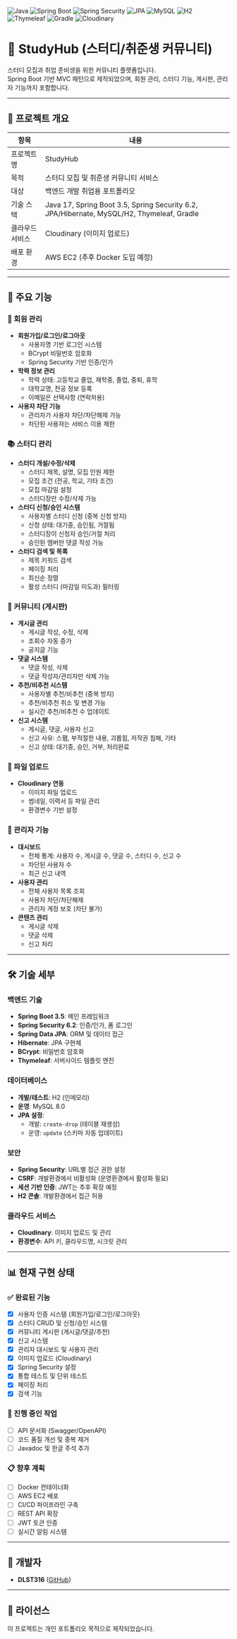 ![Java](https://img.shields.io/badge/Java-17-blue)
![Spring Boot](https://img.shields.io/badge/Spring%20Boot-3.5-brightgreen)
![Spring Security](https://img.shields.io/badge/Spring%20Security-6.2-green)
![JPA](https://img.shields.io/badge/JPA-Hibernate-orange)
![MySQL](https://img.shields.io/badge/DB-MySQL-yellow)
![H2](https://img.shields.io/badge/DB-H2-lightgrey)
![Thymeleaf](https://img.shields.io/badge/View-Thymeleaf-lightgrey)
![Gradle](https://img.shields.io/badge/Build-Gradle-blue)
![Cloudinary](https://img.shields.io/badge/Cloud-Cloudinary-lightblue)

# 🧠 StudyHub (스터디/취준생 커뮤니티)

스터디 모집과 취업 준비생을 위한 커뮤니티 플랫폼입니다.  
Spring Boot 기반 MVC 패턴으로 제작되었으며, 회원 관리, 스터디 기능, 게시판, 관리자 기능까지 포함합니다.

---

## 🚀 프로젝트 개요

| 항목    | 내용                                                                       |
|-------|--------------------------------------------------------------------------|
| 프로젝트명 | StudyHub                                                                 |
| 목적    | 스터디 모집 및 취준생 커뮤니티 서비스                                                    |
| 대상    | 백엔드 개발 취업용 포트폴리오                                                         |
| 기술 스택 | Java 17, Spring Boot 3.5, Spring Security 6.2, JPA/Hibernate, MySQL/H2, Thymeleaf, Gradle |
| 클라우드 서비스 | Cloudinary (이미지 업로드)                                              |
| 배포 환경 | AWS EC2 (추후 Docker 도입 예정)                                          |

---

## 🧩 주요 기능

### 🔐 회원 관리
- **회원가입/로그인/로그아웃**
  - 사용자명 기반 로그인 시스템
  - BCrypt 비밀번호 암호화
  - Spring Security 기반 인증/인가
- **학력 정보 관리**
  - 학력 상태: 고등학교 졸업, 재학중, 졸업, 중퇴, 휴학
  - 대학교명, 전공 정보 등록
  - 이메일은 선택사항 (연락처용)
- **사용자 차단 기능**
  - 관리자가 사용자 차단/차단해제 가능
  - 차단된 사용자는 서비스 이용 제한

### 📚 스터디 관리
- **스터디 개설/수정/삭제**
  - 스터디 제목, 설명, 모집 인원 제한
  - 모집 조건 (전공, 학교, 기타 조건)
  - 모집 마감일 설정
  - 스터디장만 수정/삭제 가능
- **스터디 신청/승인 시스템**
  - 사용자별 스터디 신청 (중복 신청 방지)
  - 신청 상태: 대기중, 승인됨, 거절됨
  - 스터디장이 신청자 승인/거절 처리
  - 승인된 멤버만 댓글 작성 가능
- **스터디 검색 및 목록**
  - 제목 키워드 검색
  - 페이징 처리
  - 최신순 정렬
  - 활성 스터디 (마감일 미도과) 필터링

### 📝 커뮤니티 (게시판)
- **게시글 관리**
  - 게시글 작성, 수정, 삭제
  - 조회수 자동 증가
  - 공지글 기능
- **댓글 시스템**
  - 댓글 작성, 삭제
  - 댓글 작성자/관리자만 삭제 가능
- **추천/비추천 시스템**
  - 사용자별 추천/비추천 (중복 방지)
  - 추천/비추천 취소 및 변경 가능
  - 실시간 추천/비추천 수 업데이트
- **신고 시스템**
  - 게시글, 댓글, 사용자 신고
  - 신고 사유: 스팸, 부적절한 내용, 괴롭힘, 저작권 침해, 기타
  - 신고 상태: 대기중, 승인, 거부, 처리완료

### 📁 파일 업로드
- **Cloudinary 연동**
  - 이미지 파일 업로드
  - 썸네일, 이력서 등 파일 관리
  - 환경변수 기반 설정

### 👑 관리자 기능
- **대시보드**
  - 전체 통계: 사용자 수, 게시글 수, 댓글 수, 스터디 수, 신고 수
  - 차단된 사용자 수
  - 최근 신고 내역
- **사용자 관리**
  - 전체 사용자 목록 조회
  - 사용자 차단/차단해제
  - 관리자 계정 보호 (차단 불가)
- **콘텐츠 관리**
  - 게시글 삭제
  - 댓글 삭제
  - 신고 처리

---

## 🛠 기술 세부

### 백엔드 기술
- **Spring Boot 3.5**: 메인 프레임워크
- **Spring Security 6.2**: 인증/인가, 폼 로그인
- **Spring Data JPA**: ORM 및 데이터 접근
- **Hibernate**: JPA 구현체
- **BCrypt**: 비밀번호 암호화
- **Thymeleaf**: 서버사이드 템플릿 엔진

### 데이터베이스
- **개발/테스트**: H2 (인메모리)
- **운영**: MySQL 8.0
- **JPA 설정**: 
  - 개발: `create-drop` (테이블 재생성)
  - 운영: `update` (스키마 자동 업데이트)

### 보안
- **Spring Security**: URL별 접근 권한 설정
- **CSRF**: 개발환경에서 비활성화 (운영환경에서 활성화 필요)
- **세션 기반 인증**: JWT는 추후 확장 예정
- **H2 콘솔**: 개발환경에서 접근 허용

### 클라우드 서비스
- **Cloudinary**: 이미지 업로드 및 관리
- **환경변수**: API 키, 클라우드명, 시크릿 관리


---


## 📊 현재 구현 상태

### ✅ 완료된 기능
- [x] 사용자 인증 시스템 (회원가입/로그인/로그아웃)
- [x] 스터디 CRUD 및 신청/승인 시스템
- [x] 커뮤니티 게시판 (게시글/댓글/추천)
- [x] 신고 시스템
- [x] 관리자 대시보드 및 사용자 관리
- [x] 이미지 업로드 (Cloudinary)
- [x] Spring Security 설정
- [x] 통합 테스트 및 단위 테스트
- [x] 페이징 처리
- [x] 검색 기능

### 🔄 진행 중인 작업
- [ ] API 문서화 (Swagger/OpenAPI)
- [ ] 코드 품질 개선 및 중복 제거
- [ ] Javadoc 및 한글 주석 추가

### 📋 향후 계획
- [ ] Docker 컨테이너화
- [ ] AWS EC2 배포
- [ ] CI/CD 파이프라인 구축
- [ ] REST API 확장
- [ ] JWT 토큰 인증
- [ ] 실시간 알림 시스템

---

## 👤 개발자
- **DLST316** ([GitHub](https://github.com/DLST316))

---

## 📄 라이선스
이 프로젝트는 개인 포트폴리오 목적으로 제작되었습니다.
